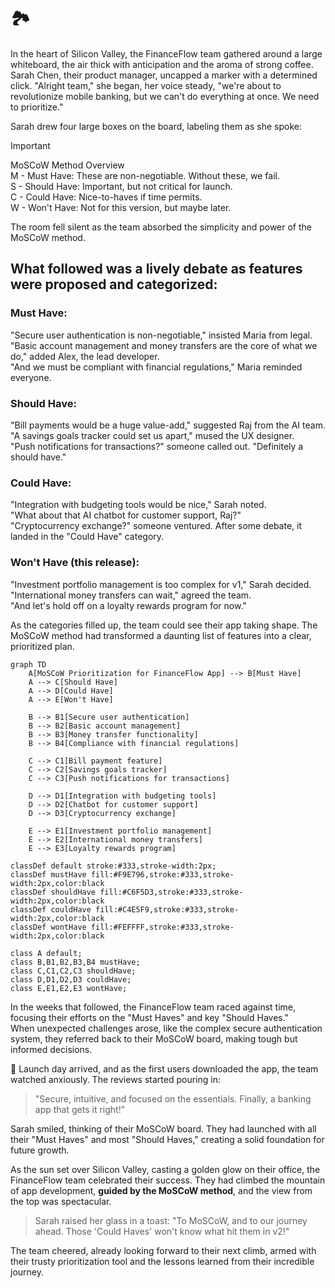 # 🏞️ 
In the heart of Silicon Valley, the FinanceFlow team gathered around a large whiteboard, the air thick with anticipation and the aroma of strong coffee. Sarah Chen, their product manager, uncapped a marker with a determined click.
"Alright team," she began, her voice steady, "we're about to revolutionize mobile banking, but we can't do everything at once. We need to prioritize."

Sarah drew four large boxes on the board, labeling them as she spoke:
>[!IMPORTANT] 
> MoSCoW Method Overview <br>
> M - Must Have: These are non-negotiable. Without these, we fail.<br>
> S - Should Have: Important, but not critical for launch.<br>
> C - Could Have: Nice-to-haves if time permits.<br>
> W - Won't Have: Not for this version, but maybe later.

The room fell silent as the team absorbed the simplicity and power of the MoSCoW method.

## What followed was a lively debate as features were proposed and categorized:

### Must Have:

"Secure user authentication is non-negotiable," insisted Maria from legal.<br>
"Basic account management and money transfers are the core of what we do," added Alex, the lead developer.<br>
"And we must be compliant with financial regulations," Maria reminded everyone.

### Should Have:

"Bill payments would be a huge value-add," suggested Raj from the AI team.<br>
"A savings goals tracker could set us apart," mused the UX designer.<br>
"Push notifications for transactions?" someone called out. "Definitely a should have."

### Could Have:

"Integration with budgeting tools would be nice," Sarah noted.<br>
"What about that AI chatbot for customer support, Raj?"<br>
"Cryptocurrency exchange?" someone ventured. After some debate, it landed in the "Could Have" category.

### Won't Have (this release):

"Investment portfolio management is too complex for v1," Sarah decided.<br>
"International money transfers can wait," agreed the team.<br>
"And let's hold off on a loyalty rewards program for now."

As the categories filled up, the team could see their app taking shape. The MoSCoW method had transformed a daunting list of features into a clear, prioritized plan.

```mermaid
graph TD
    A[MoSCoW Prioritization for FinanceFlow App] --> B[Must Have]
    A --> C[Should Have]
    A --> D[Could Have]
    A --> E[Won't Have]
    
    B --> B1[Secure user authentication]
    B --> B2[Basic account management]
    B --> B3[Money transfer functionality]
    B --> B4[Compliance with financial regulations]
    
    C --> C1[Bill payment feature]
    C --> C2[Savings goals tracker]
    C --> C3[Push notifications for transactions]
    
    D --> D1[Integration with budgeting tools]
    D --> D2[Chatbot for customer support]
    D --> D3[Cryptocurrency exchange]
    
    E --> E1[Investment portfolio management]
    E --> E2[International money transfers]
    E --> E3[Loyalty rewards program]

classDef default stroke:#333,stroke-width:2px;
classDef mustHave fill:#F9E796,stroke:#333,stroke-width:2px,color:black
classDef shouldHave fill:#C6F5D3,stroke:#333,stroke-width:2px,color:black
classDef couldHave fill:#C4E5F9,stroke:#333,stroke-width:2px,color:black
classDef wontHave fill:#FEFFFF,stroke:#333,stroke-width:2px,color:black

class A default;
class B,B1,B2,B3,B4 mustHave;
class C,C1,C2,C3 shouldHave;
class D,D1,D2,D3 couldHave;
class E,E1,E2,E3 wontHave;
```

In the weeks that followed, the FinanceFlow team raced against time, focusing their efforts on the "Must Haves" and key "Should Haves."<br>
When unexpected challenges arose, like the complex secure authentication system, they referred back to their MoSCoW board, making tough but informed decisions.

🚀 Launch day arrived, and as the first users downloaded the app, the team watched anxiously.
The reviews started pouring in:<br>
>"Secure, intuitive, and focused on the essentials. Finally, a banking app that gets it right!"

Sarah smiled, thinking of their MoSCoW board. They had launched with all their "Must Haves" and most "Should Haves," creating a solid foundation for future growth.

As the sun set over Silicon Valley, casting a golden glow on their office, the FinanceFlow team celebrated their success. They had climbed the mountain of app development, **guided by the MoSCoW method**, and the view from the top was spectacular.

>Sarah raised her glass in a toast: "To MoSCoW, and to our journey ahead. Those 'Could Haves' won't know what hit them in v2!"

The team cheered, already looking forward to their next climb, armed with their trusty prioritization tool and the lessons learned from their incredible journey.